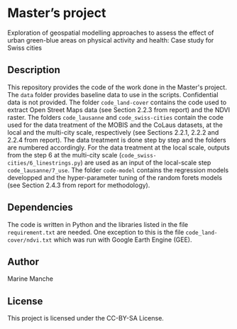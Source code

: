 # Master’s project 

Exploration of geospatial modelling approaches to assess the effect of urban green-blue areas
on physical activity and health: Case study for Swiss cities

## Description

This repository provides the code of the work done in the Master's project. The `data` folder provides baseline data to use in the scripts. Confidential data is not provided. 
The folder `code_land-cover` contains the code used to extract Open Street Maps data (see Section 2.2.3 from report) and the NDVI raster. 
The folders `code_lausanne` and `code_swiss-cities` contain the code used for the data treatment of the MOBIS and the CoLaus datasets, at the local and the multi-city scale, respectively (see Sections 2.2.1, 2.2.2 and 2.2.4 from report).
The data treatment is done step by step and the folders are numbered accordingly. For the data treatment at the local scale, outputs from the step 6 at the multi-city scale (`code_swiss-cities/6_linestrings.py`) are used as an input of the local-scale step `code_lausanne/7_use`.
The folder `code-model` contains the regression models developped and the hyper-parameter tuning of the random forets models (see Section 2.4.3 from report for methodology).

## Dependencies

The code is written in Python and the libraries listed in the file `requirement.txt` are needed. One exception to this is the file `code_land-cover/ndvi.txt` which was run with Google Earth Engine (GEE).

## Author

Marine Manche 

## License

This project is licensed under the CC-BY-SA License.
